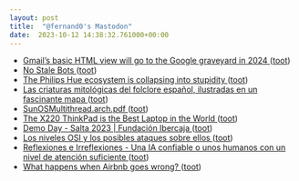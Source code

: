 ```yaml
---
layout: post
title:  "@fernand0's Mastodon"
date:  2023-10-12 14:38:32.761000+00:00
---
```

*  [Gmail’s basic HTML view will go to the Google graveyard in 2024  ](https://www.theverge.com/2023/9/25/23889791/gmail-basic-html-view-discontinued-2024) ([toot](https://mastodon.social/@fernand0/111222555458563146))
*  [No Stale Bots ](https://nostalebots.xyz) ([toot](https://mastodon.social/@fernand0/111222288951466763))
*  [The Philips Hue ecosystem is collapsing into stupidity ](https://rachelbythebay.com/w/2023/09/26/hue) ([toot](https://mastodon.social/@fernand0/111221959883668765))
*  [Las criaturas mitológicas del folclore español, ilustradas en un fascinante mapa ](https://www.xataka.com/magnet/criaturas-mitologicas-folclore-espanol-ilustradas-fascinante-mapa-) ([toot](https://mastodon.social/@fernand0/111221783137634655))
*  [SunOSMultithread.arch.pdf ](https://drive.google.com/file/d/1ey3K7zzKbT4gNNdSDzjJllgDRhdYtZgY/view?usp=embed_faceboo) ([toot](https://mastodon.social/@fernand0/111221511544068420))
*  [The X220 ThinkPad is the Best Laptop in the World ](https://bt.ht/x22) ([toot](https://mastodon.social/@fernand0/111221364425614988))
*  [Demo Day - Salta 2023 \| Fundación Ibercaja ](https://www.fundacionibercaja.es/actividades/presentaciones/demo-day-salta-2023-zaragoza) ([toot](https://mastodon.social/@fernand0/111221163252978418))
*  [Los niveles OSI y los posibles ataques sobre ellos ](https://fernand0.github.io//el-modelo-OSI) ([toot](https://mastodon.social/@fernand0/111221156088370849))
*  [
         Reflexiones e Irreflexiones - Una IA confiable o unos humanos con un nivel de atención suficiente
       ](http://fernand0.blogalia.com//historias/7874) ([toot](https://mastodon.social/@fernand0/111221014458421715))
*  [What happens when Airbnb goes wrong? ](https://www.theguardian.com/technology/2018/aug/04/what-happens-when-airbnb-goes-wron) ([toot](https://mastodon.social/@fernand0/111220925892617551))
